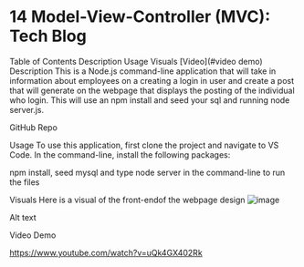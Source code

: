 # 14 Model-View-Controller (MVC): Tech Blog

Table of Contents
Description
Usage
Visuals
[Video](#video demo)
Description
This is a Node.js command-line application that will take in information about employees on a creating a login in user and create a post that will generate on the webpage that displays the posting of the individual who login. This will use an npm install and seed your sql and running node server.js.

GitHub Repo

Usage
To use this application, first clone the project and navigate to VS Code. In the command-line, install the following packages:

npm install, seed mysql and type node server in the command-line to run the files

Visuals
Here is a visual of the front-endof the webpage design
![image](https://user-images.githubusercontent.com/115598817/229947954-d030e48e-48d9-4955-86f7-8f1fe62e113d.png)

Alt text

Video Demo

https://www.youtube.com/watch?v=uQk4GX402Rk
